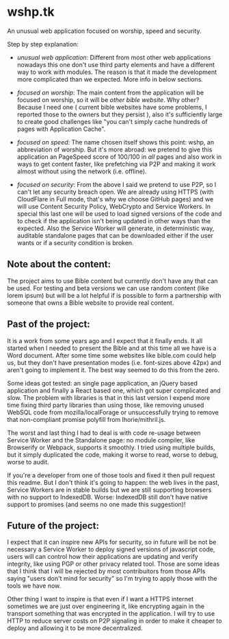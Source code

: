# wshp.tk
An unusual web application focused on worship, speed and security.

Step by step explanation:

* *unusual web application*: Different from most other web applications nowadays this one don't use third party elements and have a different way to work with modules. The reason is that it made the development more complicated than we expected. More info in below sections.

* *focused on worship*: The main content from the application will be focused on worship, so it will be *other bible website*. Why other? Because I need one ( current bible websites have some problems, I reported those to the owners but they persist ), also it's sufficiently large to create good challenges like "you can't simply cache hundreds of pages with Application Cache".

* *focused on speed*: The name chosen itself shows this point: wshp, an abbreviation of worship. But it's more abroad: we pretend to give this application an PageSpeed score of 100/100 in *all* pages and also work in ways to get content faster, like prefetching via P2P and making it work almost without using the network (i.e. offline).

* *focused on security*: From the above I said we pretend to use P2P, so I can't let any security breach open. We are already using HTTPS (with CloudFlare in Full mode, that's why we choose GitHub pages) and we will use Content Security Policy, WebCrypto and Service Workers. In special this last one will be used to load signed versions of the code and to check if the application isn't being updated in other ways than the expected. Also the Service Worker will generate, in deterministic way, auditable standalone pages that can be downloaded either if the user wants or if a security condition is broken.

## Note about the content:
The project aims to use Bible content but currently don't have any that can be used. For testing and beta versions we can use random content (like lorem ipsum) but will be a lot helpful if is possible to form a partnership with someone that owns a Bible website to provide real content.

## Past of the project:
It is a work from some years ago and I expect that it finally ends. It all started when I needed to present the Bible and at this time all we have is a Word document. After some time some websites like bible.com could help us, but they don't have presentation modes (i.e. font-sizes above 42px) and aren't going to implement it. The best way seemed to do this from the zero.

Some ideas got tested: an single page application, an jQuery based application and finally a React based one, which got super complicated and slow. The problem with libraries is that in this last version I expend more time fixing third party libraries than using those, like removing unused WebSQL code from mozilla/localForage or unsuccessfully trying to remove that non-compliant promise polyfill from lhorie/mithril.js.

The worst and last thing I had to deal is with code re-usage between Service Worker and the Standalone page: no module compiler, like Browserify or Webpack, supports it smoothly. I tried using multiple builds, but it simply duplicated the code, making it worse to read, worse to debug, worse to audit.

If you're a developer from one of those tools and fixed it then pull request this readme. But I don't think it's going to happen: the web lives in the past, Service Workers are in stable builds but we are still supporting browsers with no support to IndexedDB. Worse: IndexedDB still don't have native support to promises (and seems no one made this suggestion)!

## Future of the project:
I expect that it can inspire new APIs for security, so in future will be not be necessary a Service Worker to deploy signed versions of javascript code, users will can control how their applications are updating and verify integrity, like using PGP or other privacy related tool. Those are some ideas that I think that I will be rejected by most contribuitors from those APIs saying "users don't mind for security" so I'm trying to apply those with the tools we have now.

Other thing I want to inspire is that even if I want a HTTPS internet sometimes we are just over engineering it, like encrypting again in the transport something that was encrypted in the application. I will try to use HTTP to reduce server costs on P2P signaling in order to make it cheaper to deploy and allowing it to be more decentralized.
